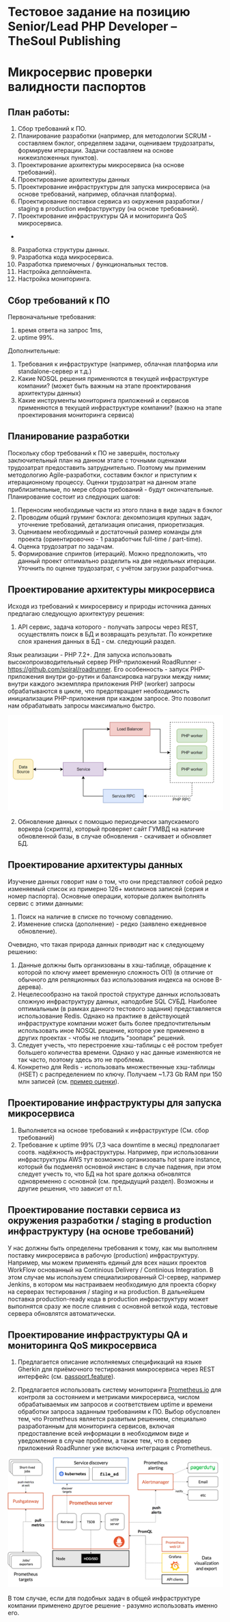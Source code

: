 Тестовое задание на позицию Senior/Lead PHP Developer – TheSoul Publishing
==========================================================================

Микросервис проверки валидности паспортов
=========================================


План работы:
------------

1. Сбор требований к ПО.
2. Планирование разработки (например, для методологии SCRUM - составляем бэклог, определяем задачи, оцениваем трудозатраты,
формируем итерации. Задачи составляем на основе нижеизложенных пунктов).
3. Проектирование архитектуры микросервиса (на основе требований).
4. Проектирование архитектуры данных
5. Проектирование инфраструктуры для запуска микросервиса (на основе требований, например, облачная платформа).
6. Проектирование поставки сервиса из окружения разработки / staging в production инфраструктуру (на основе требований).
7. Проектирование инфраструктуры QA и мониторинга QoS микросервиса.
-
8. Разработка структуры данных.
9. Разработка кода микросервиса.
10. Разработка приемочных / функциональных тестов.
11. Настройка деплоймента.
12. Настройка мониторинга.


Сбор требований к ПО
--------------------

Первоначальные требования:
1. время ответа на запрос 1ms,
2. uptime 99%.

Дополнительные:
1. Требования к инфраструктуре (например, облачная платформа или standalone-сервер и т.д.)
2. Какие NOSQL решения применяются в текущей инфраструктуре компании? (может быть важным на этапе проектирования
архитектуры данных)
3. Какие инструменты мониторинга приложений и сервисов применяются в текущей инфраструктуре компании? (важно на этапе 
проектирования мониторинга сервиса)

Планирование разработки
-----------------------

Поскольку сбор требований к ПО не завершён, постольку заключительный план на данном этапе с точными оценками 
трудозатрат предоставить затруднительно. Поэтому мы применим методологию Agile-разработки, составим бэклог и приступим
к итерационному процессу. Оценки трудозатрат на данном этапе приблизительные, по мере сбора требований - будут 
окончательные. Планирование состоит из следующих шагов:
 
1. Переносим необходимые части из этого плана в виде задач в бэклог
2. Проводим общий груминг бэклога: декомпозиция крупных задач, уточнение требований, детализация описания, приоретизация.
3. Оцениваем необходимый и достаточный размер команды для проекта (ориентировочно - 1 разработчик full-time / part-time).
4. Оценка трудозатрат по задачам.
5. Формирование спринтов (итераций). Можно предположить, что данный проект оптимально разделить на две недельных итерации.
Уточнить по оценке трудозатрат, с учётом загрузки разработчика.


Проектирование архитектуры микросервиса
---------------------------------------

Исходя из требований к микросервису и природы источника данных предлагаю следующую архитектуру решения:

1. API сервис, задача которого - получать запросы через REST, осуществлять поиск в БД и возвращать результат.
По конкретике слоя хранения данных в БД - см. следующий раздел.

Язык реализации - PHP 7.2+. Для запуска использовать высокопроизводительный сервер PHP-приложений RoadRunner - 
https://github.com/spiral/roadrunner. Его особенность - запуск PHP-приложения внутри go-рутин и балансировка нагрузки
между ними; внутри каждого экземпляра приложения PHP (worker) запросы обрабатываются в цикле, что предотвращает 
необходимость инициализации PHP-приложения при каждом запросе. Это позволит нам обрабатывать запросы максимально быстро.

![roadrunner-golang.png](roadrunner-golang.png) 

2. Обновление данных с помощью периодически запускаемого воркера (скрипта), который проверяет сайт ГУМВД на наличие
обновленной базы, в случае обновления - скачивает и обновляет БД.

Проектирование архитектуры данных
---------------------------------

Изучение данных говорит нам о том, что они представляют собой редко изменяемый список из примерно 126+ миллионов записей
(серия и номер паспорта). Основные операции, которые должен выполнять сервис с этими данными:

1. Поиск на наличие в списке по точному совпадению.
2. Изменение списка (дополнение) - редко (заявлено ежедневное обновление).

Очевидно, что такая природа данных приводит нас к следующему решению:

1. Данные должны быть организованы в хэш-таблице, обращение к которой по ключу имеет временную сложность O(1) (в отличие
от обычного для реляционных баз использования индекса на основе B-дерева). 
2. Нецелесообразно на такой простой структуре данных использовать сложную инфраструктуру данных, наподобие SQL СУБД.
Наиболее оптимальным (в рамках данного тестового задания) представляется использование Redis. Однако на практике в 
действующей инфраструктуре компании может быть более предпочтительным использовать иное NOSQL решение, которое уже 
применено в других проектах - чтобы не плодить "зоопарк" решений.
3. Следует учесть, что перестроение хэш-таблицы с её ростом требует большего количества времени. Однако у нас данные
изменяются не так часто, поэтому здесь это не проблема.
4. Конкретно для Redis - использовать множественные хэш-таблицы (HSET) с распределением по ключу. Получаем ~1.73 Gb RAM
при 150 млн записей (см. [пример оценки](./test/redis-test.py)).

Проектирование инфраструктуры для запуска микросервиса
------------------------------------------------------

1. Выполняется на основе требований к инфраструктуре (См. сбор требований)
2. Требование к uptime 99% (7,3 часа downtime в месяц) предполагает соотв. надёжность инфраструктуры. Например, при
использовании инфраструктуры AWS тут возможно организовать hot spare instance, который бы подменял основной инстанс
в случае падения, при этом следует учесть то, что БД на hot spare должна обновлятся одновременно с основной (см. 
предыдущий раздел). Возможны и другие решения, что зависит от п.1.


Проектирование поставки сервиса из окружения разработки / staging в production инфраструктуру (на основе требований)
--------------------------------------------------------------------------------------------------------------------

У нас должны быть определены требования к тому, как мы выполняем поставку микросервиса в рабочую (production) 
инфраструктуру. Например, мы можем применять единый для всех наших проектов WorkFlow основанный на Continious Delivery /
Continious Integration. В этом случае мы используем специализированный CI-сервер, например Jenkins, в котором мы 
настраиваем необходимую для проекта сборку на серверах тестирования / staging и на production. В дальнейшем поставка
production-ready кода в production инфраструктуру может выполнятся сразу же после слияния с основной веткой кода,
тестовые сервера обновлятся автоматически.


Проектирование инфраструктуры QA и мониторинга QoS микросервиса
---------------------------------------------------------------

1. Предлагается описание исполняемых спецификаций на языке Gherkin для приёмочного тестирования микросервиса через REST
интерфейс (см. [passport.feature](features/passport.feature)). 

2. Предлагается использовать систему мониторинга [Prometheus.io](https://prometheus.io) для контроля за состоянием 
и метриками микросервиса, числом обрабатываемых им запросов и соответствием uptime и времени обработки запроса заданным 
требованиям к ПО. Выбор обусловлен тем, что Prometheus является развитым решением, специально разработанным  для 
мониторинга сервисов, включая предоставление всей информации в необходимом виде и уведомление в случае проблем, а также 
тем, что в сервер приложений RoadRunner уже включена интеграция с Prometheus.

![Prometheus Architecture](prometheus-architecture.png)
 
В том случае, если для подобных задач в общей инфраструктуре компании применено другое решение - разумно использовать 
именно его.


